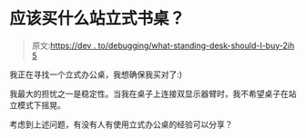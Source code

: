 # 应该买什么站立式书桌？

> 原文:[https://dev . to/debugging/what-standing-desk-should-I-buy-2ih 5](https://dev.to/debugging/what-standing-desk-should-i-buy-2ih5)

我正在寻找一个立式办公桌，我想确保我买对了:)

我最大的担忧之一是稳定性。当我在桌子上连接双显示器臂时，我不希望桌子在站立模式下摇晃。

考虑到上述问题，有没有人有使用立式办公桌的经验可以分享？